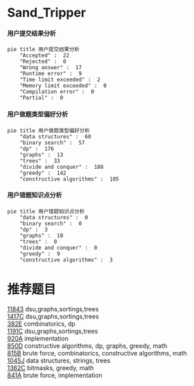 # Sand_Tripper

<!-- tabs:start -->



#### **用户提交结果分析**

```mermaid
pie title 用户提交结果分析
    "Accepted" :  22
    "Rejected" :  0
    "Wrong answer" :  17
    "Runtime error" :  9
    "Time limit exceeded" :  2
    "Memory limit exceeded" :  0
    "Compilation error" :  0
    "Partial" :  0
```

#### **用户做题类型偏好分析**

```mermaid
pie title 用户做题类型偏好分析
    "data structures" :  60
    "binary search" :  57
    "dp" :  176
    "graphs" :  13
    "trees" :  33
    "divide and conquer" :  188
    "greedy" :  142
    "constructive algorithms" :  105
```
#### **用户错题知识点分析**

```mermaid
pie title 用户错题知识点分析
    "data structures" :  0
    "binary search" :  0
    "dp" :  3
    "graphs" :  10
    "trees" :  0
    "divide and conquer" :  0
    "greedy" :  9
    "constructive algorithms" :  3
```



<!-- tabs:end -->
# 推荐题目
[11843](https://codeforces.com/contest/1184/problem/3)		dsu,graphs,sortings,trees		  
[1417C](https://codeforces.com/contest/1417/problem/C)		dsu,graphs,sortings,trees		  
[382E](https://codeforces.com/contest/382/problem/E)		combinatorics,
                        dp		  
[1191C](https://codeforces.com/contest/1191/problem/C)		dsu,graphs,sortings,trees		  
[920A](https://codeforces.com/contest/920/problem/A)		implementation		  
[850D](https://codeforces.com/contest/850/problem/D)		constructive algorithms,
                        dp,
                        graphs,
                        greedy,
                        math		  
[815B](https://codeforces.com/contest/815/problem/B)		brute force,
                        combinatorics,
                        constructive algorithms,
                        math		  
[1045J](https://codeforces.com/contest/1045/problem/J)		data structures,
                        strings,
                        trees		  
[1362C](https://codeforces.com/contest/1362/problem/C)		bitmasks,
                        greedy,
                        math		  
[841A](https://codeforces.com/contest/841/problem/A)		brute force,
                        implementation		  
